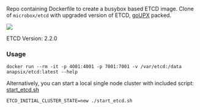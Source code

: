 Repo containing Dockerfile to create a busybox based ETCD image. 
Clone of `microbox/etcd` with upgraded version of ETCD, [goUPX](https://github.com/pwaller/goupx) packed.

[![](https://badge.imagelayers.io/anapsix/etcd:latest.svg)](https://imagelayers.io/?images=anapsix/etcd:latest)

ETCD Version: 2.2.0

### Usage

    docker run --rm -it -p 4001:4001 -p 7001:7001 -v /var/etcd:/data anapsix/etcd:latest --help

Alternatively, you can start a local single node cluster with included script: [start_etcd.sh](https://raw.githubusercontent.com/anapsix/etcd/master/start_etcd.sh)

    ETCD_INITIAL_CLUSTER_STATE=new ./start_etcd.sh

